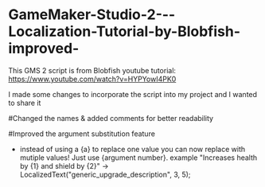 # GameMaker-Studio-2---Localization-Tutorial-by-Blobfish-improved-

This GMS 2 script is from Blobfish youtube tutorial: https://www.youtube.com/watch?v=HYPYowI4PK0

I made some changes to incorporate the script into my project and I wanted to share it

#Changed the names & added comments for better readability

#Improved the argument substitution feature
  - instead of using a {a} to replace one value you can now replace with mutiple values! Just use {argument number}.
    example "Increases health by {1} and shield by {2}" -> LocalizedText("generic_upgrade_description", 3, 5);
